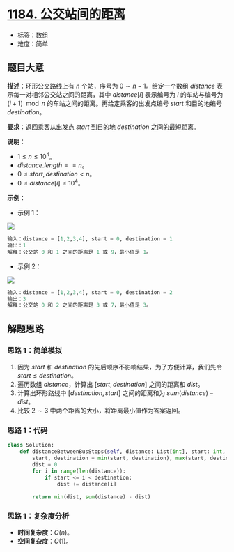 # [1184. 公交站间的距离](https://leetcode.cn/problems/distance-between-bus-stops/)

- 标签：数组
- 难度：简单

## 题目大意

**描述**：环形公交路线上有 $n$ 个站，序号为 $0 \sim n - 1$。给定一个数组 $distance$ 表示每一对相邻公交站之间的距离，其中 $distance[i]$ 表示编号为 $i$ 的车站与编号为 $(i + 1) \mod n$ 的车站之间的距离。再给定乘客的出发点编号 $start$ 和目的地编号 $destination$。

**要求**：返回乘客从出发点 $start$ 到目的地 $destination$ 之间的最短距离。

**说明**：

- $1 \le n \le 10^4$。
- $distance.length == n$。
- $0 \le start, destination < n$。
- $0 \le distance[i] \le 10^4$。

**示例**：

- 示例 1：

![](https://assets.leetcode-cn.com/aliyun-lc-upload/uploads/2019/09/08/untitled-diagram-1.jpg)

```python
输入：distance = [1,2,3,4], start = 0, destination = 1
输出：1
解释：公交站 0 和 1 之间的距离是 1 或 9，最小值是 1。
```

- 示例 2：

![](https://assets.leetcode-cn.com/aliyun-lc-upload/uploads/2019/09/08/untitled-diagram-1-1.jpg)

```python
输入：distance = [1,2,3,4], start = 0, destination = 2
输出：3
解释：公交站 0 和 2 之间的距离是 3 或 7，最小值是 3。
```

## 解题思路

### 思路 1：简单模拟

1. 因为 $start$ 和 $destination$ 的先后顺序不影响结果，为了方便计算，我们先令 $start \le destination$。
2. 遍历数组 $distance$，计算出 $[start, destination]$ 之间的距离和 $dist$。
3. 计算出环形路线中 $[destination, start]$ 之间的距离和为 $sum(distance) - dist$。
4. 比较 $2 \sim 3$ 中两个距离的大小，将距离最小值作为答案返回。

### 思路 1：代码

```python
class Solution:
    def distanceBetweenBusStops(self, distance: List[int], start: int, destination: int) -> int:
        start, destination = min(start, destination), max(start, destination)
        dist = 0
        for i in range(len(distance)):
            if start <= i < destination:
                dist += distance[i]
        
        return min(dist, sum(distance) - dist)
```

### 思路 1：复杂度分析

- **时间复杂度**：$O(n)$。
- **空间复杂度**：$O(1)$。
